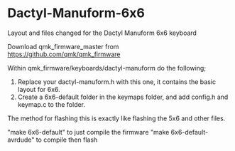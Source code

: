 # Dactyl-Manuform-6x6
Layout and files changed for the Dactyl Manuform 6x6 keyboard 

Download qmk_firmware_master from https://github.com/qmk/qmk_firmware

Within qmk_firmware/keyboards/dactyl-manuform do the following;
  1) Replace your dactyl-manuform.h with this one, it contains the basic layout for 6x6.
  2) Create a 6x6-default folder in the keymaps folder, and add config.h and keymap.c to the folder.
  
The method for flashing this is exactly like flashing the 5x6 and other files.

"make 6x6-default" to just compile the firmware
"make 6x6-default-avrdude" to compile then flash

